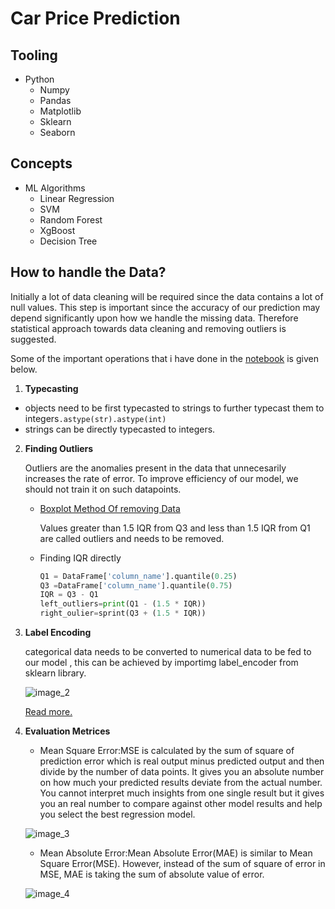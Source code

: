 # Car Price Prediction


## Tooling

- Python
  - Numpy
  - Pandas
  - Matplotlib
  - Sklearn 
  - Seaborn
  
## Concepts

- ML Algorithms
   - Linear Regression 
   - SVM
   - Random Forest 
   - XgBoost
   - Decision Tree
 
## How to handle the Data?

 Initially a lot of data cleaning will be required since the data contains a lot of null values. This step is important since the accuracy of our prediction may depend significantly upon how we handle the missing data. Therefore statistical approach towards data cleaning and removing outliers is suggested.

Some of the important operations that i have done in the [notebook](https://github.com/RheagalFire/Car-Price-Prediction-using-different-algo/blob/master/Car-Prediction/Car-Prediction.ipynb) is given below.

1. **Typecasting** 
  - objects need to be first typecasted to strings to further typecast them to integers`.astype(str).astype(int)`
  - strings can be directly typecasted to integers.

2. **Finding Outliers**
	
	Outliers are the anomalies present in the data that unnecesarily increases the rate of error.
	To improve efficiency of our model, we should not train it on such datapoints.
	
	- [Boxplot Method Of removing Data](https://www.simplypsychology.org/boxplot.jpg?ezimgfmt=rs:382x196/rscb24/ng:webp/ngcb24)

        Values greater than 1.5 IQR from Q3 and less than 1.5 IQR from Q1 are called outliers and needs to be removed.
    - Finding IQR directly 
    
        ```python
        Q1 = DataFrame['column_name'].quantile(0.25)
        Q3 =DataFrame['column_name'].quantile(0.75)
        IQR = Q3 - Q1
        left_outliers=print(Q1 - (1.5 * IQR))
        right_oulier=sprint(Q3 + (1.5 * IQR))
        ```
1. **Label Encoding**

    categorical data needs to be converted to numerical data to be fed to our model , this can be achieved by importimg label_encoder from sklearn library.

    ![image_2](https://miro.medium.com/max/772/1*QQe-4476Oy3_dI1vhb3dDg.png)
    
	[Read more.](https://scikit-learn.org/stable/modules/generated/sklearn.preprocessing.LabelEncoder.html)

4. **Evaluation Metrices**
   - Mean Square Error:MSE is calculated by the sum of square of prediction error which is real output minus predicted output and then divide by the number of data points. It gives you an absolute number on how much your predicted results deviate from the actual number. You cannot interpret much insights from one single result but it gives you an real number to compare against other model results and help you select the best regression model.
   
	![image_3](https://wikimedia.org/api/rest_v1/media/math/render/svg/e258221518869aa1c6561bb75b99476c4734108e)
   
	- Mean Absolute Error:Mean Absolute Error(MAE) is similar to Mean Square Error(MSE). However, instead of the sum of square of error in MSE, MAE is taking the sum of absolute value of error.
   
	![image_4](https://learn.64bitdragon.com/articles/mathematics/statistics/mean-absolute-error/mae.png)